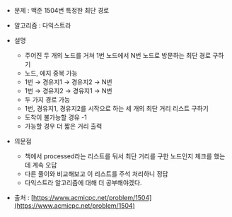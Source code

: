- 문제 : 백준 1504번 특정한 최단 경로

- 알고리즘 : 다익스트라

- 설명
    - 주어진 두 개의 노드를 거쳐 1번 노드에서 N번 노드로 방문하는 최단 경로 구하기
    - 노드, 에지 중복 가능
    - 1번 → 경유지1 → 경유지2 → N번
    - 1번 → 경유지2 → 경유지1 → N번
    - 두 가지 경로 가능
    - 1번, 경유지1, 경유지2를 시작으로 하는 세 개의 최단 거리 리스트 구하기
    - 도착이 불가능할 경유 -1
    - 가능할 경우 더 짧은 거리 출력

- 의문점
    - 책에서 processed라는 리스트를 둬서 최단 거리를 구한 노드인지 체크를 했는데 계속 오답
    - 다른 풀이와 비교해보고 이 리스트를 주석 처리하니 정답
    - 다익스트라 알고리즘에 대해 더 공부해야겠다.

- 출처 : [https://www.acmicpc.net/problem/1504](https://www.acmicpc.net/problem/1504)